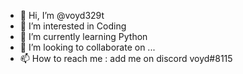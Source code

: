 - 👋 Hi, I’m @voyd329t
- 👀 I’m interested in Coding
- 🌱 I’m currently learning Python
- 💞️ I’m looking to collaborate on ...
- 📫 How to reach me : add me on discord voyd#8115

<!---
voyd329t/voyd329t is a ✨ special ✨ repository because its `README.md` (this file) appears on your GitHub profile.
You can click the Preview link to take a look at your changes.
--->
